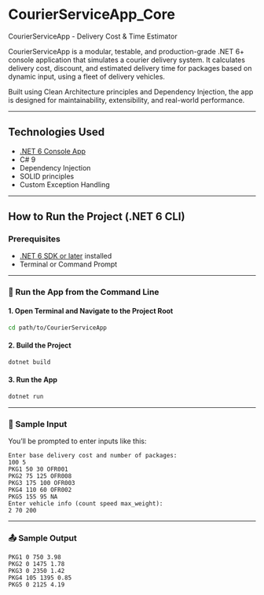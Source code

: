 # CourierServiceApp_Core
CourierServiceApp - Delivery Cost &amp; Time Estimator

CourierServiceApp is a modular, testable, and production-grade .NET 6+ console application that simulates a courier delivery system. It calculates delivery cost, discount, and estimated delivery time for packages based on dynamic input, using a fleet of delivery vehicles.

Built using Clean Architecture principles and Dependency Injection, the app is designed for maintainability, extensibility, and real-world performance.

---

## Technologies Used

- [.NET 6 Console App](https://learn.microsoft.com/en-us/dotnet/core/)
- C# 9
- Dependency Injection
- SOLID principles
- Custom Exception Handling

---

##  How to Run the Project (.NET 6 CLI)

### Prerequisites
- [.NET 6 SDK or later](https://dotnet.microsoft.com/download) installed
- Terminal or Command Prompt

---

### 🚀 Run the App from the Command Line

#### 1. Open Terminal and Navigate to the Project Root
```bash
cd path/to/CourierServiceApp
```

#### 2. Build the Project
```bash
dotnet build
```

#### 3. Run the App
```bash
dotnet run
```

---

### 🧪 Sample Input
You’ll be prompted to enter inputs like this:
```
Enter base delivery cost and number of packages:
100 5
PKG1 50 30 OFR001
PKG2 75 125 OFR008
PKG3 175 100 OFR003
PKG4 110 60 OFR002
PKG5 155 95 NA
Enter vehicle info (count speed max_weight):
2 70 200
```

---

### 📤 Sample Output
```
PKG1 0 750 3.98
PKG2 0 1475 1.78
PKG3 0 2350 1.42
PKG4 105 1395 0.85
PKG5 0 2125 4.19
```



